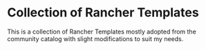 # Collection of Rancher Templates

This is a collection of Rancher Templates mostly adopted from the community catalog with slight modifications to suit my needs.
